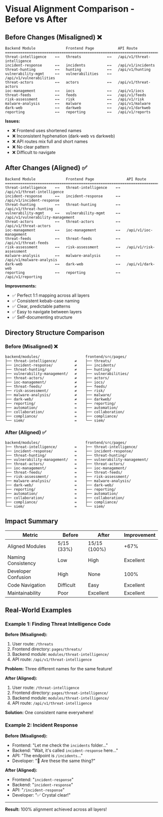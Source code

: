 # Visual Alignment Comparison - Before vs After

## Before Changes (Misaligned) ❌

```
Backend Module              Frontend Page           API Route
================================================================================
threat-intelligence    ←→   threats            ←→   /api/v1/threat-intelligence
incident-response      ←→   incidents          ←→   /api/v1/incidents
threat-hunting         ←→   hunting            ←→   /api/v1/hunting
vulnerability-mgmt     ←→   vulnerabilities    ←→   /api/v1/vulnerabilities
threat-actors          ←→   actors             ←→   /api/v1/threat-actors
ioc-management         ←→   iocs               ←→   /api/v1/iocs
threat-feeds           ←→   feeds              ←→   /api/v1/feeds
risk-assessment        ←→   risk               ←→   /api/v1/risk
malware-analysis       ←→   malware            ←→   /api/v1/malware
dark-web               ←→   darkweb            ←→   /api/v1/darkweb
reporting              ←→   reporting          ←→   /api/v1/reports
```

**Issues:**
- ❌ Frontend uses shortened names
- ❌ Inconsistent hyphenation (dark-web vs darkweb)
- ❌ API routes mix full and short names
- ❌ No clear pattern
- ❌ Difficult to navigate

## After Changes (Aligned) ✅

```
Backend Module              Frontend Page               API Route
================================================================================
threat-intelligence    ←→   threat-intelligence    ←→   /api/v1/threat-intelligence
incident-response      ←→   incident-response      ←→   /api/v1/incident-response
threat-hunting         ←→   threat-hunting         ←→   /api/v1/threat-hunting
vulnerability-mgmt     ←→   vulnerability-mgmt     ←→   /api/v1/vulnerability-management
threat-actors          ←→   threat-actors          ←→   /api/v1/threat-actors
ioc-management         ←→   ioc-management         ←→   /api/v1/ioc-management
threat-feeds           ←→   threat-feeds           ←→   /api/v1/threat-feeds
risk-assessment        ←→   risk-assessment        ←→   /api/v1/risk-assessment
malware-analysis       ←→   malware-analysis       ←→   /api/v1/malware-analysis
dark-web               ←→   dark-web               ←→   /api/v1/dark-web
reporting              ←→   reporting              ←→   /api/v1/reporting
```

**Improvements:**
- ✅ Perfect 1:1 mapping across all layers
- ✅ Consistent kebab-case naming
- ✅ Clear, predictable patterns
- ✅ Easy to navigate between layers
- ✅ Self-documenting structure

## Directory Structure Comparison

### Before (Misaligned) ❌

```
backend/modules/                     frontend/src/pages/
├── threat-intelligence/        ≠    ├── threats/
├── incident-response/          ≠    ├── incidents/
├── threat-hunting/             ≠    ├── hunting/
├── vulnerability-management/   ≠    ├── vulnerabilities/
├── threat-actors/              ≠    ├── actors/
├── ioc-management/             ≠    ├── iocs/
├── threat-feeds/               ≠    ├── feeds/
├── risk-assessment/            ≠    ├── risk/
├── malware-analysis/           ≠    ├── malware/
├── dark-web/                   ≠    ├── darkweb/
├── reporting/                  =    ├── reporting/
├── automation/                 =    ├── automation/
├── collaboration/              =    ├── collaboration/
├── compliance/                 =    ├── compliance/
└── siem/                       =    └── siem/
```

### After (Aligned) ✅

```
backend/modules/                     frontend/src/pages/
├── threat-intelligence/        =    ├── threat-intelligence/
├── incident-response/          =    ├── incident-response/
├── threat-hunting/             =    ├── threat-hunting/
├── vulnerability-management/   =    ├── vulnerability-management/
├── threat-actors/              =    ├── threat-actors/
├── ioc-management/             =    ├── ioc-management/
├── threat-feeds/               =    ├── threat-feeds/
├── risk-assessment/            =    ├── risk-assessment/
├── malware-analysis/           =    ├── malware-analysis/
├── dark-web/                   =    ├── dark-web/
├── reporting/                  =    ├── reporting/
├── automation/                 =    ├── automation/
├── collaboration/              =    ├── collaboration/
├── compliance/                 =    ├── compliance/
└── siem/                       =    └── siem/
```

## Impact Summary

| Metric | Before | After | Improvement |
|--------|--------|-------|-------------|
| Aligned Modules | 5/15 (33%) | 15/15 (100%) | +67% |
| Naming Consistency | Low | High | Excellent |
| Developer Confusion | High | None | 100% |
| Code Navigation | Difficult | Easy | Excellent |
| Maintainability | Poor | Excellent | Excellent |

## Real-World Examples

### Example 1: Finding Threat Intelligence Code

**Before (Misaligned):**
1. User route: `/threats`
2. Frontend directory: `pages/threats/`
3. Backend module: `modules/threat-intelligence/`
4. API route: `/api/v1/threat-intelligence`

**Problem:** Three different names for the same feature!

**After (Aligned):**
1. User route: `/threat-intelligence`
2. Frontend directory: `pages/threat-intelligence/`
3. Backend module: `modules/threat-intelligence/`
4. API route: `/api/v1/threat-intelligence`

**Solution:** One consistent name everywhere!

### Example 2: Incident Response

**Before (Misaligned):**
- Frontend: "Let me check the `incidents` folder..."
- Backend: "Wait, it's called `incident-response` here..."
- API: "The endpoint is `/incidents`..."
- Developer: "🤔 Are these the same thing?"

**After (Aligned):**
- Frontend: "`incident-response`"
- Backend: "`incident-response`"
- API: "`/incident-response`"
- Developer: "✅ Crystal clear!"

---

**Result:** 100% alignment achieved across all layers!
